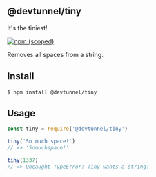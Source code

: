 ## @devtunnel/tiny

It's the tiniest!

[![npm (scoped)](https://img.shields.io/badge/npm-v1.0.0-blue)](https://github.com/@devtunnel/tiny)

Removes all spaces from a string.

## Install
```
$ npm install @devtunnel/tiny
```

## Usage
```js
const tiny = require('@devtunnel/tiny')

tiny('So much space!')
// => 'Somuchspace!'

tiny(1337)
// => Uncaught TypeError: Tiny wants a string!
```
